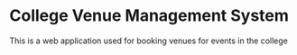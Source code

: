 # College Venue Management System
 This is a web application used for booking venues for events in the college
